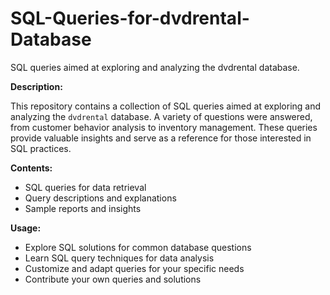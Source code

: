 # SQL-Queries-for-dvdrental-Database
SQL queries aimed at exploring and analyzing the dvdrental database. 

**Description:**

This repository contains a collection of SQL queries aimed at exploring and analyzing the `dvdrental` database. A variety of questions were answered, from customer behavior analysis to inventory management. These queries provide valuable insights and serve as a reference for those interested in SQL practices.

**Contents:**

- SQL queries for data retrieval
- Query descriptions and explanations
- Sample reports and insights

**Usage:**

- Explore SQL solutions for common database questions
- Learn SQL query techniques for data analysis
- Customize and adapt queries for your specific needs
- Contribute your own queries and solutions
